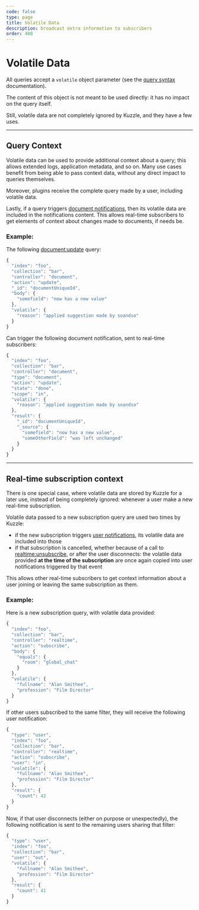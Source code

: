 ```yaml
---
code: false
type: page
title: Volatile Data
description: broadcast extra information to subscribers
order: 400
---
```


# Volatile Data

All queries accept a `volatile` object parameter (see the [query syntax](/core/1/api/essentials/query-syntax) documentation).

The content of this object is not meant to be used directly: it has no impact on the query itself.

Still, volatile data are not completely ignored by Kuzzle, and they have a few uses.

---

## Query Context

Volatile data can be used to provide additional context about a query; this allows extended logs, application metadata, and so on. Many use cases benefit from being able to pass context data, without any direct impact to queries themselves.

Moreover, plugins receive the complete query made by a user, including volatile data.

Lastly, if a query triggers [document notifications](/core/1/api/essentials/notifications#documents-changes-messages-default), then its volatile data are included in the notifications content. This allows real-time subscribers to get elements of context about changes made to documents, if needs be.

### Example:

The following [document:update](/core/1/api/controllers/document/update/) query:

```javascript
{
  "index": "foo",
  "collection": "bar",
  "controller": "document",
  "action": "update",
  "_id": "documentUniqueId",
  "body": {
    "somefield": "now has a new value"
  },
  "volatile": {
    "reason": "applied suggestion made by soandso"
  }
}
```

Can trigger the following document notification, sent to real-time subscribers:

```javascript
{
  "index": "foo",
  "collection": "bar",
  "controller": "document",
  "type": "document",
  "action": "update",
  "state": "done",
  "scope": "in",
  "volatile": {
    "reason": "applied suggestion made by soandso"
  },
  "result": {
    "_id": "documentUniqueId",
    "_source": {
      "somefield": "now has a new value",
      "someOtherField": "was left unchanged"
    }
  }
}
```

---

## Real-time subscription context

There is one special case, where volatile data are stored by Kuzzle for a later use, instead of being completely ignored: whenever a user make a new real-time subscription.

Volatile data passed to a new subscription query are used two times by Kuzzle:

- if the new subscription triggers [user notifications](/core/1/api/essentials/notifications#user-notification-default), its volatile data are included into those
- if that subscription is cancelled, whether because of a call to [realtime:unsubscribe](/core/1/api/api-reference/controller-realtime/unsubscribe/), or after the user disconnects: the volatile data provided **at the time of the subscription** are once again copied into user notifications triggered by that event

This allows other real-time subscribers to get context information about a user joining or leaving the same subscription as them.

### Example:

Here is a new subscription query, with volatile data provided:

```javascript
{
  "index": "foo",
  "collection": "bar",
  "controller": "realtime",
  "action": "subscribe",
  "body": {
    "equals": {
      "room": "global_chat"
    }
  },
  "volatile": {
    "fullname": "Alan Smithee",
    "profession": "Film Director"
  }
}
```

If other users subscribed to the same filter, they will receive the following user notification:

```javascript
{
  "type": "user",
  "index": "foo",
  "collection": "bar",
  "controller": "realtime",
  "action": "subscribe",
  "user": "in",
  "volatile": {
    "fullname": "Alan Smithee",
    "profession": "Film Director"
  },
  "result": {
    "count": 42
  }
}
```

Now, if that user disconnects (either on purpose or unexpectedly), the following notification is sent to the remaining users sharing that filter:

```javascript
{
  "type": "user",
  "index": "foo",
  "collection": "bar",
  "user": "out",
  "volatile": {
    "fullname": "Alan Smithee",
    "profession": "Film Director"
  },
  "result": {
    "count": 41
  }
}
```
